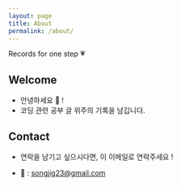 ```yaml
---
layout: page
title: About
permalink: /about/
---
```


Records for one step 💗


## Welcome

- 안녕하세요 👋 !
- 코딩 관련 공부 글 위주의 기록을 남깁니다.


## Contact

- 연락을 남기고 싶으시다면, 이 이메일로 연락주세요 !

-  📩 : songjig23@gmail.com
